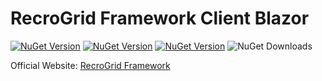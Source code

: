 # RecroGrid Framework Client Blazor

[![NuGet Version](https://img.shields.io/nuget/v/Recrovit.RecroGridFramework.Client.Blazor.svg?label=RGF.Client.Blazor)](https://www.nuget.org/packages/Recrovit.RecroGridFramework.Client.Blazor/) [![NuGet Version](https://img.shields.io/nuget/v/RecroGrid.svg?label=RGF.Core)](https://www.nuget.org/packages/Recrovit.RecroGridFramework.Core/) [![NuGet Version](https://img.shields.io/nuget/v/RecroGrid.svg?label=RecroGrid)](https://www.nuget.org/packages/RecroGrid/) ![NuGet Downloads](https://img.shields.io/nuget/dt/RecroGrid)

Official Website: [RecroGrid Framework](https://RecroGrid.com)